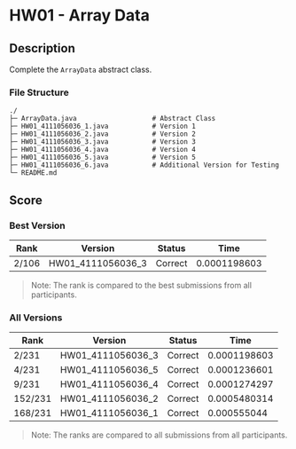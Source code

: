 # HW01 - Array Data

## Description
Complete the `ArrayData` abstract class.
### File Structure
```
./
├─ ArrayData.java                   # Abstract Class
├─ HW01_4111056036_1.java           # Version 1
├─ HW01_4111056036_2.java           # Version 2
├─ HW01_4111056036_3.java           # Version 3
├─ HW01_4111056036_4.java           # Version 4
├─ HW01_4111056036_5.java           # Version 5
├─ HW01_4111056036_6.java           # Additional Version for Testing
└─ README.md
```

## Score
### Best Version
| Rank  |      Version      | Status  |     Time     |
|-------|-------------------|---------|--------------|
| 2/106 | HW01_4111056036_3 | Correct | 0.0001198603 |
> Note: The rank is compared to the best submissions from all participants. 

### All Versions
|  Rank   |      Version      | Status  |     Time     |
|---------|-------------------|---------|--------------|
| 2/231   | HW01_4111056036_3 | Correct | 0.0001198603 |
| 4/231   | HW01_4111056036_5 | Correct | 0.0001236601 |
| 9/231   | HW01_4111056036_4 | Correct | 0.0001274297 |
| 152/231 | HW01_4111056036_2 | Correct | 0.0005480314 |
| 168/231 | HW01_4111056036_1 | Correct |  0.000555044 |
> Note: The ranks are compared to all submissions from all participants.
